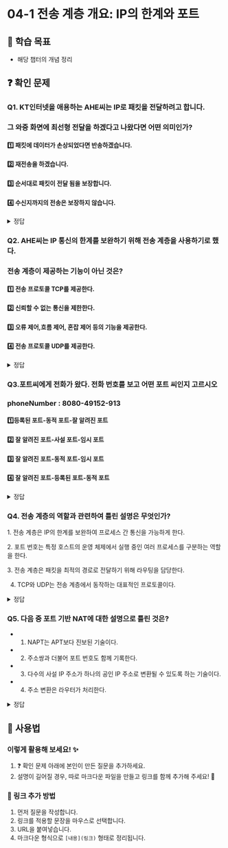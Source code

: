 # 04-1 전송 계층 개요: IP의 한계와 포트

## 📌 학습 목표
- 해당 챕터의 개념 정리

## ❓ 확인 문제
### Q1. KT인터넷을 애용하는 AHE씨는 IP로 패킷을 전달하려고 합니다.
### 그 와중 화면에 최선형 전달을 하겠다고 나왔다면 어떤 의미인가?

#### 1️⃣ 패킷에 데이터가 손상되었다면 반송하겠습니다.

#### 2️⃣ 재전송을 하겠습니다.

#### 3️⃣ 순서대로 패킷이 전달 됨을 보장합니다. 

#### 4️⃣ 수신지까지의 전송은 보장하지 않습니다.

<details>
<summary>정답</summary>

#### 4️⃣ 수신지까지의 전송은 보장하지 않습니다.
- 최선형 전달의 의미는 "최선을 다하겠습니다만 전송 결과에 대해서는 보장하지 않겠습니다."의 의미이다.
- 이는 IP의 특성 중 하나인 신뢰할 수 없는 통신으로 IP프로토콜이 패킷이 수신지까지 제대로 전송되었다는 보장을 하지 않는 특징을 일컫는다.

---

</details>

### Q2. AHE씨는 IP 통신의 한계를 보완하기 위해 전송 계층을 사용하기로 했다.
### 전송 계층이 제공하는 기능이 아닌 것은?

#### 1️⃣ 전송 프로토콜 TCP를 제공한다.

#### 2️⃣ 신뢰할 수 없는 통신을 제한한다. 

#### 3️⃣ 오류 제어,흐름 제어, 혼잡 제어 등의 기능을 제공한다.  

#### 4️⃣ 전송 프로토콜  UDP를 제공한다.

<details>
<summary>정답</summary>

#### 2️⃣ 신뢰할 수 없는 통신을 제한한다. 
- 전송 계층을 사용한다 해서 신뢰할 수 없는 통신을 제한하지는 않는다.

- 왜냐하면 신뢰성 있는 통신만이 정답은 아니기 때문 

- 신뢰 할 수 없는 통신은 비교적 높은 성능을 가지고 있어 이들이 필요할 때가있다.

- 그래서 전송 계층에서 신뢰 할 수 없는 통신을 가능하게 해주는 프로토콜이 UDP이다.
---

</details>

### Q3.포트씨에게 전화가 왔다. 전화 번호를 보고 어떤 포트 씨인지 고르시오
### phoneNumber : 8080-49152-913  

#### 1️⃣등록된 포트-동적 포트-잘 알려진 포트

#### 2️⃣ 잘 알려진 포트-사설 포트-임시 포트

#### 3️⃣ 잘 알려진 포트-동적 포트-임시 포트 

#### 4️⃣ 잘 알려진 포트-등록된 포트-동적 포트

<details>
<summary>정답</summary>

####  1️⃣등록된 포트-동적 포트-잘 알려진 포트 

- 포트란 패킷에 저장된 특정 어플리케이션을 식변 할 수 있는 정보이다.

- 전송 계층에서는 포트 번호를 통해 특정 애플리케이션을 식별한다.

- 0번 부터 1023번까지는 잘알려진 포트롤 범용적으로 사용되는 어플리케이션 프로토콜이 사용하는 포트 번호 이다.  ex-80 HTTP

- 1024번 부터 49151번까지는 등록된 포트 번호로 잘 알려진 포트 번호보다는

덜 범용적이지만 흔히 사용되는 애플리케이션 프로토콜에 할당하기 위해 사용한다.
ex 8080 -HTTP대체, 3306 -mySQL DB

- 49152번부터 65535번 까지는 동적 포트,사설 포트 ,임시 포트라고 부르며

인터넷 할당 번호 관리 기관에 의해 할당된 애플리케이션 프로토콜이 없고 
자유롭게 사용이 가능하다.

---

</details>

### Q4. 전송 계층의 역할과 관련하여 틀린 설명은 무엇인가?

1️. 전송 계층은 IP의 한계를 보완하여 프로세스 간 통신을 가능하게 한다.

2️. 포트 번호는 특정 호스트의 운영 체제에서 실행 중인 여러 프로세스를 구분하는 역할을 한다.

3️. 전송 계층은 패킷을 최적의 경로로 전달하기 위해 라우팅을 담당한다.

4. TCP와 UDP는 전송 계층에서 동작하는 대표적인 프로토콜이다.

<details>
<summary>정답</summary>

- **3. 전송 계층은 패킷을 최적의 경로로 전달하기 위해 라우팅을 담당한다. X**   
  - 라우팅은 네트워크 계층(IP 계층)의 역할이며, 전송 계층은 포트 번호를 이용해 응용 프로그램 간 데이터 전달을 담당합니다.

**[해설]**

- **1️. 전송 계층은 IP의 한계를 보완하여 프로세스 간 통신을 가능하게 한다. O**   
  - 전송 계층은 IP 주소만으로는 식별할 수 없는 프로세스를 구분하기 위해 포트 번호를 사용하여 프로세스 간 통신을 지원합니다.


- **2️. 포트 번호는 특정 호스트의 운영 체제에서 실행 중인 여러 프로세스를 구분하는 역할을 한다. O**   
  - 포트 번호는 같은 IP 주소 내에서 실행되는 여러 프로세스를 구별하는 역할을 합니다.
  

- **4. TCP와 UDP는 전송 계층에서 동작하는 대표적인 프로토콜이다. O** 
  - TCP(전송 제어 프로토콜)와 UDP(사용자 데이터그램 프로토콜)는 전송 계층에서 동작하는 주요 프로토콜입니다.
  
---

</details>  


### Q5. 다음 중 포트 기반 NAT에 대한 설명으로 틀린 것은?
- 1. NAPT는 APT보다 진보된 기술이다.
- 2. 주소쌍과 더불어 포트 번호도 함께 기록한다.
- 3. 다수의 사설 IP 주소가 하나의 공인 IP 주소로 변환될 수 있도록 하는 기술이다.
- 4. 주소 변환은 라우터가 처리한다.

<details>
<summary>정답</summary>

##### 1. NAPT는 APT보다 진보된 기술이다. -> X

**[해설]**

NAPT의 다른 용어가 APT이다.


</details>



## 📝 사용법  
### 이렇게 활용해 보세요! ✨  
1. ❓ 확인 문제 아래에 본인이 만든 질문을 추가하세요.  
2. 설명이 길어질 경우, 따로 마크다운 파일을 만들고 링크를 함께 추가해 주세요! 🔗  

### 🔗 링크 추가 방법  
1. 먼저 질문을 작성합니다.  
2. 링크를 적용할 문장을 마우스로 선택합니다.  
3. URL을 붙여넣습니다.  
4. 마크다운 형식으로 `[내용](링크)` 형태로 정리됩니다.  
